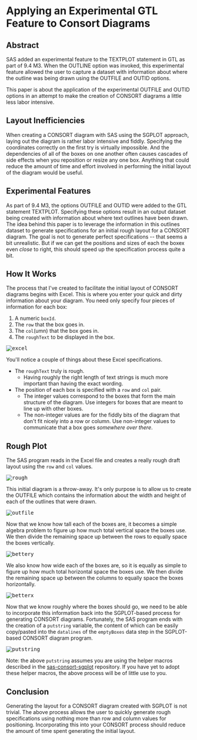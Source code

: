 # Applying an Experimental GTL Feature to Consort Diagrams

## Abstract

SAS added an experimental feature to the TEXTPLOT statement in GTL as part of 9.4 M3. When the OUTLINE option was invoked, this experimental feature allowed the user to capture a dataset with information about where the outline was being drawn using the OUTFILE and OUTID options.

This paper is about the application of the experimental OUTFILE and OUTID options in an attempt to make the creation of CONSORT diagrams a little less labor intensive.

## Layout Inefficiencies

When creating a CONSORT diagram with SAS using the SGPLOT approach, laying out the diagram is rather labor intensive and fiddly. Specifying the coordinates correctly on the first try is virtually impossible. And the dependencies of all of the boxes on one another often causes cascades of side effects when you reposition or resize any one box. Anything that could reduce the amount of time and effort involved in performing the initial layout of the diagram would be useful.

## Experimental Features

As part of 9.4 M3, the options OUTFILE and OUTID were added to the GTL statement TEXTPLOT. Specifying these options result in an output dataset being created with information about where text outlines have been drawn. The idea behind this paper is to leverage the information in this outlines dataset to generate specifications for an initial rough layout for a CONSORT diagram. The goal is not to generate perfect specifications -- that seems a bit unrealistic. But if we can get the positions and sizes of each the boxex even *close* to right, this should speed up the specification process quite a bit.

## How It Works

The process that I've created to facilitate the initial layout of CONSORT diagrams begins with Excel. This is where you enter your quick and dirty information about your diagram. You need only specify four pieces of information for each box:

1. A numeric `boxId`.
1. The `row` that the box goes in.
1. The `col`(umn) that the box goes in.
1. The `roughText` to be displayed in the box.

<kbd>![excel](https://github.com/srosanba/sas-consort-experimental/blob/master/img/excel.png)</kbd>

You'll notice a couple of things about these Excel specifications.

* The `roughText` truly is rough.  
  * Having roughly the right length of text strings is much more important than having the exact wording.
* The position of each box is specified with a `row` and `col` pair.  
  * The integer values correspond to the boxes that form the main structure of the diagram. Use integers for boxes that are meant to line up with other boxes.  
  * The non-integer values are for the fiddly bits of the diagram that don't fit nicely into a row or column. Use non-integer values to communicate that a box goes *somewhere over there*.

## Rough Plot

The SAS program reads in the Excel file and creates a really rough draft layout using the `row` and `col` values.

<kbd>![rough](https://github.com/srosanba/sas-consort-experimental/blob/master/img/rough.png)</kbd>

This initial diagram is a throw-away. It's only purpose is to allow us to create the OUTFILE which contains the information about the width and height of each of the outlines that were drawn.

<kbd>![outfile](https://github.com/srosanba/sas-consort-experimental/blob/master/img/outfile.png)</kbd>

Now that we know how tall each of the boxes are, it becomes a simple algebra problem to figure up how much total vertical space the boxes use. We then divide the remaining space up between the rows to equally space the boxes vertically.

<kbd>![bettery](https://github.com/srosanba/sas-consort-experimental/blob/master/img/bettery.png)</kbd>

We also know how wide each of the boxes are, so it is equally as simple to figure up how much total horizontal space the boxes use. We then divide the remaining space up between the columns to equally space the boxes horizontally.

<kbd>![betterx](https://github.com/srosanba/sas-consort-experimental/blob/master/img/betterx.png)</kbd>

Now that we know roughly where the boxes should go, we need to be able to incorporate this information back into the SGPLOT-based process for generating CONSORT diagrams. Fortunately, the SAS program ends with the creation of a `putstring` variable, the content of which can be easily copy/pasted into the `datalines` of the `emptyBoxes` data step in the SGPLOT-based CONSORT diagram program.

<kbd>![putstring](https://github.com/srosanba/sas-consort-experimental/blob/master/img/putstring.png)</kbd>

Note: the above `putstring` assumes you are using the helper macros described in the [sas-consort-sgplot](https://github.com/srosanba/sas-consort-sgplot) repository. If you have yet to adopt these helper macros, the above process will be of little use to you.

## Conclusion

Generating the layout for a CONSORT diagram created with SGPLOT is not trivial. The above process allows the user to quickly generate rough specifications using nothing more than row and column values for positioning. Incorporating this into your CONSORT process should reduce the amount of time spent generating the initial layout.
